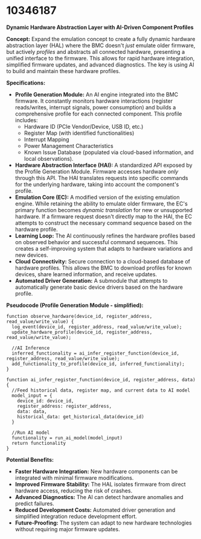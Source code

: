 # 10346187

**Dynamic Hardware Abstraction Layer with AI-Driven Component Profiles**

**Concept:** Expand the emulation concept to create a fully dynamic hardware abstraction layer (HAL) where the BMC doesn't *just* emulate older firmware, but actively *profiles* and abstracts all connected hardware, presenting a unified interface to the firmware. This allows for rapid hardware integration, simplified firmware updates, and advanced diagnostics.  The key is using AI to build and maintain these hardware profiles.

**Specifications:**

*   **Profile Generation Module:**  An AI engine integrated into the BMC firmware. It constantly monitors hardware interactions (register reads/writes, interrupt signals, power consumption) and builds a comprehensive profile for each connected component. This profile includes:
    *   Hardware ID (PCIe Vendor/Device, USB ID, etc.)
    *   Register Map (with identified functionalities)
    *   Interrupt Mapping
    *   Power Management Characteristics
    *   Known Issue Database (populated via cloud-based information, and local observations).
*   **Hardware Abstraction Interface (HAI):** A standardized API exposed by the Profile Generation Module. Firmware accesses hardware *only* through this API.  The HAI translates requests into specific commands for the underlying hardware, taking into account the component's profile.
*   **Emulation Core (EC):** A modified version of the existing emulation engine. While retaining the ability to emulate older firmware, the EC's primary function becomes *dynamic translation* for new or unsupported hardware.  If a firmware request doesn't directly map to the HAI, the EC attempts to construct the necessary command sequence based on the hardware profile.
*   **Learning Loop:** The AI continuously refines the hardware profiles based on observed behavior and successful command sequences. This creates a self-improving system that adapts to hardware variations and new devices.
*   **Cloud Connectivity:** Secure connection to a cloud-based database of hardware profiles. This allows the BMC to download profiles for known devices, share learned information, and receive updates.
*   **Automated Driver Generation:** A submodule that attempts to automatically generate basic device drivers based on the hardware profile.

**Pseudocode (Profile Generation Module - simplified):**

```
function observe_hardware(device_id, register_address, read_value/write_value) {
  log_event(device_id, register_address, read_value/write_value);
  update_hardware_profile(device_id, register_address, read_value/write_value);

  //AI Inference
  inferred_functionality = ai_infer_register_function(device_id, register_address, read_value/write_value);
  add_functionality_to_profile(device_id, inferred_functionality);
}

function ai_infer_register_function(device_id, register_address, data) {
  //Feed historical data, register map, and current data to AI model
  model_input = {
    device_id: device_id,
    register_address: register_address,
    data: data,
    historical_data: get_historical_data(device_id)
  }

  //Run AI model
  functionality = run_ai_model(model_input)
  return functionality
}
```

**Potential Benefits:**

*   **Faster Hardware Integration:**  New hardware components can be integrated with minimal firmware modifications.
*   **Improved Firmware Stability:**  The HAL isolates firmware from direct hardware access, reducing the risk of crashes.
*   **Advanced Diagnostics:**  The AI can detect hardware anomalies and predict failures.
*   **Reduced Development Costs:**  Automated driver generation and simplified integration reduce development effort.
*   **Future-Proofing:** The system can adapt to new hardware technologies without requiring major firmware updates.